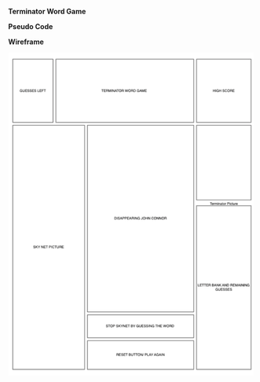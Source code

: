 **Terminator Word Game**





**Pseudo Code**




**Wireframe**


<img src="/assets/Wireframe.png" alt="Wireframe" width="500"/>

